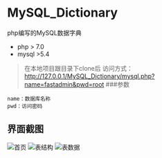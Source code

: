 # MySQL_Dictionary
php编写的MySQL数据字典
* php > 7.0
* mysql >5.4
> 在本地项目跟目录下clone后
> 访问方式：http://127.0.0.1/MySQL_Dictionary/mysql.php?name=fastadmin&pwd=root
###参数
```
name：数据库名称
pwd：访问密码
```
## **界面截图**
![首页](https://cdn.lzqqdy.cn/QQ%E6%88%AA%E5%9B%BE20190715222640.jpg "首页")
![表结构](https://cdn.lzqqdy.cn/QQ%E6%88%AA%E5%9B%BE20190715222653.jpg "表结构")
![表数据](https://cdn.lzqqdy.cn/QQ%E6%88%AA%E5%9B%BE20190715222709.jpg "表数据")